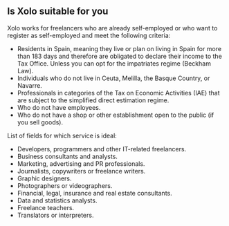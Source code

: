 ## Is Xolo suitable for you

Xolo works for freelancers who are already self-employed or who want to register as self-employed and meet the
following criteria:

- Residents in Spain, meaning they live or plan on living in Spain for more than 183 days and therefore are obligated to
  declare their income to the Tax Office. Unless you can opt for the impatriates regime (Beckham Law).
- Individuals who do not live in Ceuta, Melilla, the Basque Country, or Navarre.
- Professionals in categories of the Tax on Economic Activities (IAE) that are subject to the simplified direct
  estimation regime.
- Who do not have employees.
- Who do not have a shop or other establishment open to the public (if you sell goods).

List of fields for which service is ideal:

- Developers, programmers and other IT-related freelancers.
- Business consultants and analysts.
- Marketing, advertising and PR professionals.
- Journalists, copywriters or freelance writers.
- Graphic designers.
- Photographers or videographers.
- Financial, legal, insurance and real estate consultants.
- Data and statistics analysts.
- Freelance teachers.
- Translators or interpreters.
